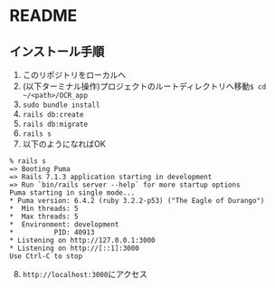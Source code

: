 # README

## インストール手順
1. このリポジトリをローカルへ
2. (以下ターミナル操作)プロジェクトのルートディレクトリへ移動`$ cd ~/<path>/OCR_app`
3. `sudo bundle install`
4. `rails db:create`
5. `rails db:migrate`
6. `rails s`
7. 以下のようになればOK
 ```
 % rails s
=> Booting Puma
=> Rails 7.1.3 application starting in development 
=> Run `bin/rails server --help` for more startup options
Puma starting in single mode...
* Puma version: 6.4.2 (ruby 3.2.2-p53) ("The Eagle of Durango")
*  Min threads: 5
*  Max threads: 5
*  Environment: development
*          PID: 40913
* Listening on http://127.0.0.1:3000
* Listening on http://[::1]:3000
Use Ctrl-C to stop
```
8. `http://localhost:3000`にアクセス
